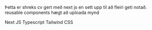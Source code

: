 Þetta er shreks cv gert með next js en sett upp til að fleiri geti notað.
reusable components
hægt að uploada mynd

Next JS
Typescript
Tailwind CSS